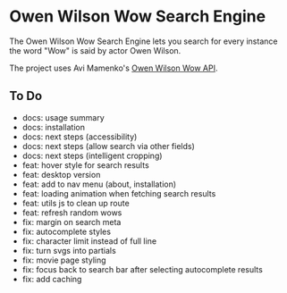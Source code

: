 # Owen Wilson Wow Search Engine

The Owen Wilson Wow Search Engine lets you search for every instance the word "Wow" is said by actor Owen Wilson.

The project uses Avi Mamenko's [Owen Wilson Wow API](https://owen-wilson-wow-api.onrender.com/).

## To Do

- docs: usage summary
- docs: installation
- docs: next steps (accessibility)
- docs: next steps (allow search via other fields)
- docs: next steps (intelligent cropping)
- feat: hover style for search results
- feat: desktop version
- feat: add to nav menu (about, installation)
- feat: loading animation when fetching search results
- feat: utils js to clean up route
- feat: refresh random wows
- fix: margin on search meta
- fix: autocomplete styles
- fix: character limit instead of full line
- fix: turn svgs into partials
- fix: movie page styling
- fix: focus back to search bar after selecting autocomplete results
- fix: add caching
